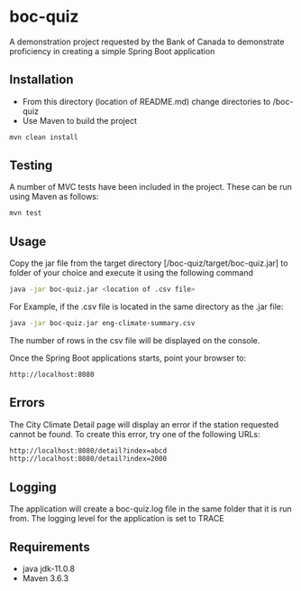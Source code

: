 # boc-quiz

A demonstration project requested by the Bank of Canada to demonstrate proficiency 
in creating a simple Spring Boot application

## Installation

- From this directory (location of README.md) change directories to /boc-quiz
- Use Maven to build the project	

```bash
mvn clean install
```

## Testing

A number of MVC tests have been included in the project. These can be run using Maven as follows:

```bash
mvn test
```

## Usage

Copy the jar file from the target directory [/boc-quiz/target/boc-quiz.jar] to folder of your choice 
and execute it using the following command

```bash
java -jar boc-quiz.jar <location of .csv file>
```

For Example, if the .csv file is located in the same directory as the .jar file:

```bash
java -jar boc-quiz.jar eng-climate-summary.csv 
```

The number of rows in the csv file will be displayed on the console.

Once the Spring Boot applications starts, point your browser to:

```bash
http://localhost:8080
```

## Errors

The City Climate Detail page will display an error if the station requested cannot be found. 
To create this error, try one of the following URLs:

```bash
http://localhost:8080/detail?index=abcd
http://localhost:8080/detail?index=2000
```

## Logging

The application will create a boc-quiz.log file in the same folder that it is run from. The logging 
level for the application is set to TRACE

## Requirements

- java jdk-11.0.8
- Maven 3.6.3


